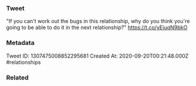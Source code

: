 ### Tweet
"If you can't work out the bugs in this relationship, why do you think you're going to be able to do it in the next relationship?" https://t.co/yEjuqN9bkO

### Metadata
Tweet ID: 1307475008852295681
Created At: 2020-09-20T00:21:48.000Z
#relationships 

### Related

